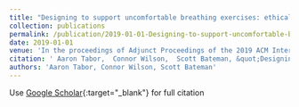 ```yaml
---
title: "Designing to support uncomfortable breathing exercises: ethical considerations"
collection: publications
permalink: /publication/2019-01-01-Designing-to-support-uncomfortable-breathing-exercises-ethical-considerations
date: 2019-01-01
venue: 'In the proceedings of Adjunct Proceedings of the 2019 ACM International Joint Conference on Pervasive and Ubiquitous Computing and Proceedings of the 2019 ACM International Symposium on Wearable Computers'
citation: ' Aaron Tabor,  Connor Wilson,  Scott Bateman, &quot;Designing to support uncomfortable breathing exercises: ethical considerations.&quot; In the proceedings of Adjunct Proceedings of the 2019 ACM International Joint Conference on Pervasive and Ubiquitous Computing and Proceedings of the 2019 ACM International Symposium on Wearable Computers, 2019.'
authors: 'Aaron Tabor, Connor Wilson, Scott Bateman'
---
```

Use [Google Scholar](https://scholar.google.com/scholar?q=Designing+to+support+uncomfortable+breathing+exercises:+ethical+considerations){:target="_blank"} for full citation